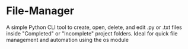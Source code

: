 # File-Manager
A simple Python CLI tool to create, open, delete, and edit .py or .txt files inside "Completed" or "Incomplete" project folders. Ideal for quick file management and automation using the os module
